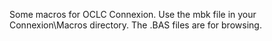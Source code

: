 Some macros for OCLC Connexion. Use the mbk file in your Connexion\Macros
directory. The .BAS files are for browsing.
